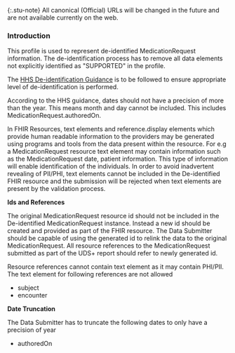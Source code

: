 {:.stu-note}
All canonical (Official) URLs will be changed in the future and are not available currently on the web.

### Introduction

This profile is used to represent de-identified MedicationRequest information. The de-identification process has to remove all data elements not explicitly identified as "SUPPORTED" in the profile. 

The [HHS De-identification Guidance](https://www.hhs.gov/sites/default/files/ocr/privacy/hipaa/understanding/coveredentities/De-identification/hhs_deid_guidance.pdf) is to be followed to ensure appropriate level of de-identification is performed.

According to the HHS guidance, dates should not have a precision of more than the year. This means month and day cannot be included. This includes MedicationRequest.authoredOn.

In FHIR Resources, text elements and reference.display elements which provide human readable information to the providers may be generated using programs and tools from the data present within the resource. For e.g a MedicationRequest resource text element may contain information such as the MedicationRequest date, patient information. This type of information will enable identification of the individuals. In order to avoid inadvertent revealing of PII/PHI, text elements cannot be included in the De-identified FHIR resource and the submission will be rejected when text elements are present by the validation process.  

**Ids and References**

The original MedicationRequest resource id should not be included in the De-identified MedicationRequest instance. Instead a new id should be created and provided as part of the FHIR resource. The Data Submitter should be capable of using the generated id to relink the data to the original MedicationRequest. All resource references to the MedicationRequest submitted as part of the UDS+ report should refer to newly generated id.

Resource references cannot contain text element as it may contain PHI/PII. The text element for following references are not allowed

* subject
* encounter


**Date Truncation** 

The Data Submitter has to truncate the following dates to only have a precision of year

* authoredOn 


